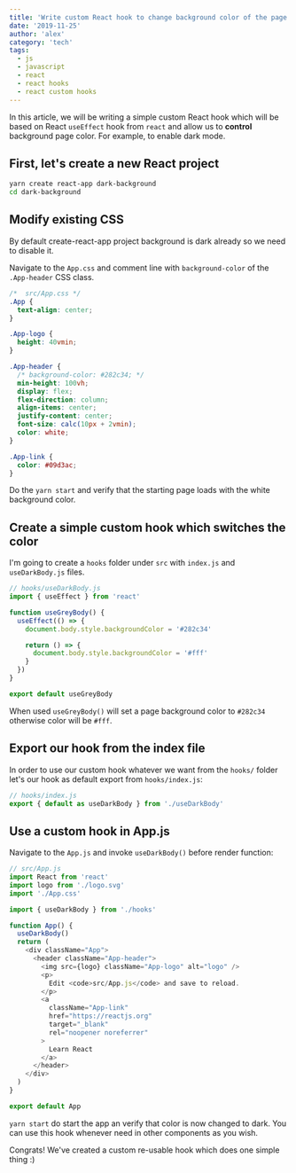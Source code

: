 ```yaml
---
title: 'Write custom React hook to change background color of the page'
date: '2019-11-25'
author: 'alex'
category: 'tech'
tags:
  - js
  - javascript
  - react
  - react hooks
  - react custom hooks
---
```


In this article, we will be writing a simple custom React hook which will be based on React `useEffect` hook from `react` and allow us to **control** background page color. For example, to enable dark mode.

## First, let's create a new React project

```bash
yarn create react-app dark-background
cd dark-background
```

## Modify existing CSS

By default create-react-app project background is dark already so we need to disable it.

Navigate to the `App.css` and comment line with `background-color` of the `.App-header` CSS class.

```css
/*  src/App.css */
.App {
  text-align: center;
}

.App-logo {
  height: 40vmin;
}

.App-header {
  /* background-color: #282c34; */
  min-height: 100vh;
  display: flex;
  flex-direction: column;
  align-items: center;
  justify-content: center;
  font-size: calc(10px + 2vmin);
  color: white;
}

.App-link {
  color: #09d3ac;
}
```

Do the `yarn start` and verify that the starting page loads with the white background color.

## Create a simple custom hook which switches the color

I'm going to create a `hooks` folder under `src` with `index.js` and `useDarkBody.js` files.

```js
// hooks/useDarkBody.js
import { useEffect } from 'react'

function useGreyBody() {
  useEffect(() => {
    document.body.style.backgroundColor = '#282c34'

    return () => {
      document.body.style.backgroundColor = '#fff'
    }
  })
}

export default useGreyBody
```

When used `useGreyBody()` will set a page background color to `#282c34` otherwise color will be `#fff`.

## Export our hook from the index file

In order to use our custom hook whatever we want from the `hooks/` folder let's our hook as default export from `hooks/index.js`:

```js
// hooks/index.js
export { default as useDarkBody } from './useDarkBody'
```

## Use a custom hook in App.js

Navigate to the `App.js` and invoke `useDarkBody()` before render function:

```js
// src/App.js
import React from 'react'
import logo from './logo.svg'
import './App.css'

import { useDarkBody } from './hooks'

function App() {
  useDarkBody()
  return (
    <div className="App">
      <header className="App-header">
        <img src={logo} className="App-logo" alt="logo" />
        <p>
          Edit <code>src/App.js</code> and save to reload.
        </p>
        <a
          className="App-link"
          href="https://reactjs.org"
          target="_blank"
          rel="noopener noreferrer"
        >
          Learn React
        </a>
      </header>
    </div>
  )
}

export default App
```

`yarn start` do start the app an verify that color is now changed to dark. You can use this hook whenever need in other components as you wish.

Congrats! We've created a custom re-usable hook which does one simple thing :)
